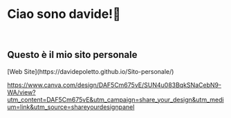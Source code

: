 <h1>Ciao sono davide!👋</h1> <br>
<h2>Questo è il mio sito personale </h2>
[Web Site](https://davidepoletto.github.io/Sito-personale/)

https://www.canva.com/design/DAF5Cm675vE/SUN4u083BqkSNaCebN9-WA/view?utm_content=DAF5Cm675vE&utm_campaign=share_your_design&utm_medium=link&utm_source=shareyourdesignpanel
